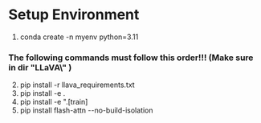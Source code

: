 # Setup Environment
1. conda create -n myenv python=3.11
### The following commands must follow this order!!! (Make sure in  dir "LLaVA\\" )

2. pip install -r llava_requirements.txt
3. pip install -e .
4. pip install -e ".[train]
5. pip install flash-attn --no-build-isolation
